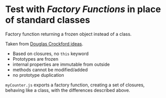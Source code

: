# Test with *Factory Functions* in place of standard classes

Factory function returning a frozen object instead of a class.

Taken from [Douglas Crockford ideas](https://www.youtube.com/watch?v=bo36MrBfTk4).

* Based on closures, no `this` keyword
* Prototypes are frozen
* internal properties are immutable from outside
* methods cannot be modified/added
* no prototype duplication

`myCounter.js` exports a factory function, creating a set of closures, behaving like a class, with the differences described above.
